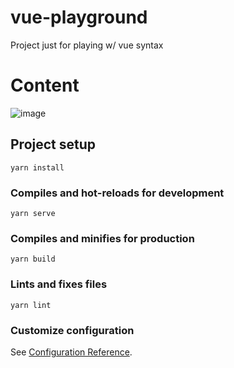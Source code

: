# vue-playground
Project just for playing w/ vue syntax

# Content
![image](https://media2.giphy.com/media/cjKcdeBOnBKrKVlXhy/giphy.gif)

## Project setup
```
yarn install
```

### Compiles and hot-reloads for development
```
yarn serve
```

### Compiles and minifies for production
```
yarn build
```

### Lints and fixes files
```
yarn lint
```

### Customize configuration
See [Configuration Reference](https://cli.vuejs.org/config/).
